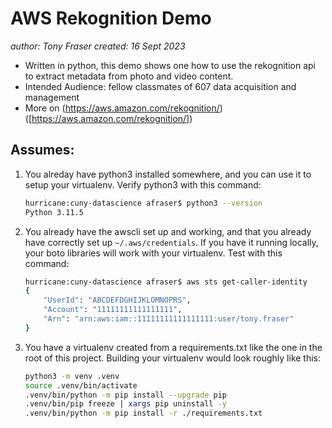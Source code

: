 # AWS Rekognition Demo
*author: Tony Fraser*
*created: 16 Sept 2023* 


* Written in python, this demo shows one how to use the rekognition api to extract metadata from photo and video content.
* Intended Audience: fellow classmates of 607 data acquisition and management
* More on (https://aws.amazon.com/rekognition/)([https://aws.amazon.com/rekognition/])


## Assumes:
1. You alreday have python3 installed somewhere, and you can use it to setup your virtualenv. Verify python3 with this command: 
    ```sh
    hurricane:cuny-datascience afraser$ python3 --version
    Python 3.11.5
    ```
1. You already have the awscli set up and working, and that you already have correctly set up `~/.aws/credentials`. If you have it running locally, your boto libraries will work with your virtualenv. Test with this command:  
    ```sh
    hurricane:cuny-datascience afraser$ aws sts get-caller-identity
    {
        "UserId": "ABCDEFDGHIJKLOMNOPRS",
        "Account": "11111111111111111",
        "Arn": "arn:aws:iam::11111111111111111:user/tony.fraser"
    }
    ```
1. You  have a virtualenv created from a requirements.txt like the one in the root of this project. Building your virtualenv would look roughly like this:
    ```sh
    python3 -m venv .venv
    source .venv/bin/activate
    .venv/bin/python -m pip install --upgrade pip 
    .venv/bin/pip freeze | xargs pip uninstall -y 
    .venv/bin/python -m pip install -r ./requirements.txt
    ```
